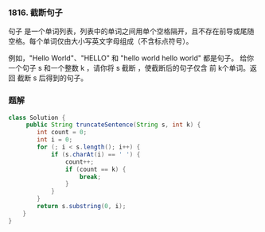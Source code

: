 ### 1816. 截断句子

句子 是一个单词列表，列表中的单词之间用单个空格隔开，且不存在前导或尾随空格。每个单词仅由大小写英文字母组成（不含标点符号）。

例如，"Hello World"、"HELLO" 和 "hello world hello world" 都是句子。
给你一个句子 s​​​​​​ 和一个整数 k​​​​​​ ，请你将 s​​ 截断 ​，​​​使截断后的句子仅含 前 k​​​​​​ 个单词。返回 截断 s​​​​​​ 后得到的句子。



### 题解

```java
class Solution {
     public String truncateSentence(String s, int k) {
        int count = 0;
        int i = 0;
        for (; i < s.length(); i++) {
            if (s.charAt(i) == ' ') {
                count++;
                if (count == k) {
                    break;
                }
            }
        }
        return s.substring(0, i);
    }
}
```

